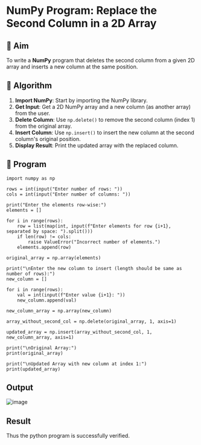 # NumPy Program: Replace the Second Column in a 2D Array

## 🎯 Aim
To write a **NumPy** program that deletes the second column from a given 2D array and inserts a new column at the same position.

## 🧠 Algorithm
1. **Import NumPy**: Start by importing the NumPy library.
2. **Get Input**: Get a 2D NumPy array and a new column (as another array) from the user.
3. **Delete Column**: Use `np.delete()` to remove the second column (index 1) from the original array.
4. **Insert Column**: Use `np.insert()` to insert the new column at the second column's original position.
5. **Display Result**: Print the updated array with the replaced column.

## 🧾 Program
```
import numpy as np

rows = int(input("Enter number of rows: "))
cols = int(input("Enter number of columns: "))

print("Enter the elements row-wise:")
elements = []

for i in range(rows):
    row = list(map(int, input(f"Enter elements for row {i+1}, separated by space: ").split()))
    if len(row) != cols:
        raise ValueError("Incorrect number of elements.")
    elements.append(row)

original_array = np.array(elements)

print("\nEnter the new column to insert (length should be same as number of rows):")
new_column = []

for i in range(rows):
    val = int(input(f"Enter value {i+1}: "))
    new_column.append(val)

new_column_array = np.array(new_column)

array_without_second_col = np.delete(original_array, 1, axis=1)

updated_array = np.insert(array_without_second_col, 1, new_column_array, axis=1)

print("\nOriginal Array:")
print(original_array)

print("\nUpdated Array with new column at index 1:")
print(updated_array)

```

## Output

![image](https://github.com/user-attachments/assets/612e992e-69a6-4587-9bb6-d346a0a26406)

## Result
Thus the python program is successfully verified.
